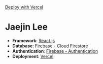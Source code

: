 [Deploy with Vercel](https://vercel.com/button)

# Jaejin Lee

- **Framework**: [React.js](https://react.dev/)
- **Database**: [Firebase - Cloud Firestore](https://firebase.google.com/docs/firestore)
- **Authentication**: [Firebase - Authentication](https://firebase.google.com/docs/auth)
- **Deployment**: [Vercel](https://vercel.com)